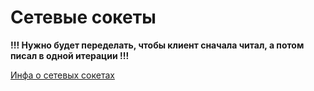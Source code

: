 # Сетевые сокеты 

**!!! Нужно будет переделать, чтобы клиент сначала читал, а потом писал в одной итерации !!!**

[Инфа о сетевых сокетах](https://github.com/unaun0/bmstu-os/tree/main/semester-02/lab/lab-socket/task-04)
